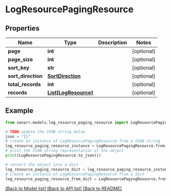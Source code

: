 # LogResourcePagingResource


## Properties

Name | Type | Description | Notes
------------ | ------------- | ------------- | -------------
**page** | **int** |  | [optional] 
**page_size** | **int** |  | [optional] 
**sort_key** | **str** |  | [optional] 
**sort_direction** | [**SortDirection**](SortDirection.md) |  | [optional] 
**total_records** | **int** |  | [optional] 
**records** | [**List[LogResource]**](LogResource.md) |  | [optional] 

## Example

```python
from sonarr.models.log_resource_paging_resource import LogResourcePagingResource

# TODO update the JSON string below
json = "{}"
# create an instance of LogResourcePagingResource from a JSON string
log_resource_paging_resource_instance = LogResourcePagingResource.from_json(json)
# print the JSON string representation of the object
print(LogResourcePagingResource.to_json())

# convert the object into a dict
log_resource_paging_resource_dict = log_resource_paging_resource_instance.to_dict()
# create an instance of LogResourcePagingResource from a dict
log_resource_paging_resource_from_dict = LogResourcePagingResource.from_dict(log_resource_paging_resource_dict)
```
[[Back to Model list]](../README.md#documentation-for-models) [[Back to API list]](../README.md#documentation-for-api-endpoints) [[Back to README]](../README.md)


